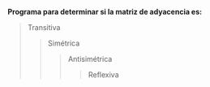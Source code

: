 **Programa para determinar si la matriz de adyacencia es:**
>Transitiva
>>Simétrica
>>>Antisimétrica
>>>>Reflexiva
